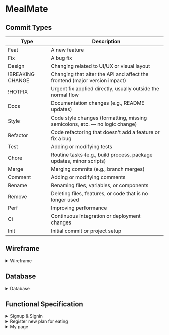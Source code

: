 # MealMate
## Commit Types
| Type             | Description                                                                 |
|------------------|-----------------------------------------------------------------------------|
| Feat             | A new feature                                                               |
| Fix              | A bug fix                                                                   |
| Design           | Changing related to UI/UX or visual layout                                  |
| !BREAKING CHANGE | Changing that alter the API and affect the frontend (major version impact)  |
| !HOTFIX          | Urgent fix applied directly, usually outside the normal flow                |
| Docs             | Documentation changes (e.g., README updates)                                |
| Style            | Code style changes (formatting, missing semicolons, etc. — no logic change) |
| Refactor         | Code refactoring that doesn't add a feature or fix a bug                    |
| Test             | Adding or modifying tests                                                   |
| Chore            | Routine tasks (e.g., build process, package updates, minor scripts)         |
| Merge            | Merging commits (e.g., branch merges)                                       |
| Comment          | Adding or modifying comments                                                |
| Rename           | Renaming files, variables, or components                                    |
| Remove           | Deleting files, features, or code that is no longer used                    |
| Perf             | Improving performance                                                       |
| Ci               | Continuous Integration or deployment changes                                |
| Init             | Initial commit or project setup                                             |<br />

## Wireframe
<details>
<summary> Wireframe </summary>
<div markdown="1">
  
![로그인 화면](https://github.com/user-attachments/assets/b17bc0db-4fae-456d-9007-714b89dd43d4)
![회원가입 화면](https://github.com/user-attachments/assets/36b70a46-636a-4bcd-9dea-18e92bbc81af)
![메인화면](https://github.com/user-attachments/assets/e441877c-1d8a-4f3c-b6f2-c3ce936add2a)
![매칭된 약속 화면](https://github.com/user-attachments/assets/39f98345-d102-4b13-b109-42d6ae33a255)
![지도 화면](https://github.com/user-attachments/assets/42d03c74-9cee-48ff-8ccc-18b5f45a1454)
![매장정보](https://github.com/user-attachments/assets/70f8c85a-d3ca-44dc-b4ca-bba440194ac9)
![Android Large - 2](https://github.com/user-attachments/assets/d8fc1327-433d-4918-8695-13aa1f51f7b4)
![Android Large - 1 (1)](https://github.com/user-attachments/assets/1a0290e3-ec51-4615-93d2-d2e60e714ecf)

</div>
</details>

## Database
<details>
<summary> Database </summary>
<div markdown="1">
  
![MyProject (1)](https://github.com/user-attachments/assets/5444e08d-76ba-4f6d-9903-b8c70f90f5d1)

</div>
</details>

## Functional Specification
<details>
<summary> Signup & Signin </summary>
<div markdown="1">
  
  - Signup for users(Signup ID, Password, Email, Name, Phone number)
  - Validate for duplicate Signup ID, Email
  - Verification code with user's email
  - Signup ID must be at least 5 characters and at most 20 characters, and must include both English and numeric characters
  - Password must be at least 8 characters and at most 16 characters, and must include all English, numeric, and special characters
  - The password input and password re-type values must be matched
  - Signin using JwtToken authentication
  - Signin with Social media(Google, Kakao, Naver)

</div>
</details>

<details>
<summary> Register new plan for eating </summary>
<div markdown="1">

- Show map with restaurants pointed
    - User can get restaurants information by page up
    - User location based using GPS
- Two input forms for location, date&time
- Three input forms for limitation the number of people, what to eat, what to talk about
- As soon as user makes a plan for eating, a chat room is created and user is taken there.
    
</div>
</details>

<details>
<summary> My page </summary>
<div markdown="1">

- Show profile information(Profile image, Signin ID, Email, Name, Phone number, Hobby, MBTI)
- Edit profile information
    - Profile image, Phone number, Country, Hobby, MBTI
    - save existing content if no changes are made
- Show the articles I wrote
- Show the comments I wrote
- Show the chatrooms of plans for eating I'll participate in

</div>
</details>
